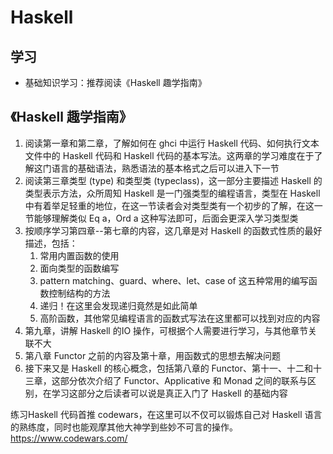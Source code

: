 # Haskell

## 学习

+ 基础知识学习：推荐阅读《Haskell 趣学指南》


## 《Haskell 趣学指南》

1. 阅读第一章和第二章，了解如何在 ghci 中运行 Haskell 代码、如何执行文本文件中的 Haskell 代码和 Haskell 代码的基本写法。这两章的学习难度在于了解这门语言的基础语法，熟悉语法的基本格式之后可以进入下一节
2. 阅读第三章类型 (type) 和类型类 (typeclass)，这一部分主要描述 Haskell 的类型表示方法，众所周知 Haskell 是一门强类型的编程语言，类型在 Haskell 中有着举足轻重的地位，在这一节读者会对类型类有一个初步的了解，在这一节能够理解类似 Eq a，Ord a 这种写法即可，后面会更深入学习类型类
3. 按顺序学习第四章--第七章的内容，这几章是对 Haskell 的函数式性质的最好描述，包括：
   1. 常用内置函数的使用
   2. 面向类型的函数编写
   3. pattern matching、guard、where、let、case of 这五种常用的编写函数控制结构的方法
   4. 递归！在这里会发现递归竟然是如此简单
   5. 高阶函数，其他常见编程语言的函数式写法在这里都可以找到对应的内容
4. 第九章，讲解 Haskell 的IO 操作，可根据个人需要进行学习，与其他章节关联不大
5. 第八章 Functor 之前的内容及第十章，用函数式的思想去解决问题
6. 接下来又是 Haskell 的核心概念，包括第八章的 Functor、第十一、十二和十三章，这部分依次介绍了 Functor、Applicative 和 Monad 之间的联系与区别，在学习这部分之后读者可以说是真正入门了 Haskell 的基础内容

练习Haskell 代码首推 codewars，在这里可以不仅可以锻炼自己对 Haskell 语言的熟练度，同时也能观摩其他大神学到些妙不可言的操作。https://www.codewars.com/
